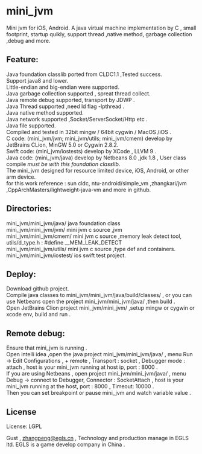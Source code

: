 # mini_jvm

  Mini jvm for iOS, Android. A java virtual machine implementation by C , small footprint, startup quikly, support thread ,native method, garbage collection ,debug and more.
  
## Feature:  

  Java foundation classlib ported from CLDC1.1 ,Tested success.  
  Support java8 and lower.  
  Little-endian and big-endian were supported.   
  Java garbage collection supported , spreat thread collect.   
  Java remote debug supported, transport by JDWP .  
  Java Thread supported ,need ld flag -lpthread .  
  Java native method supported.  
  Java network supported ,Socket/ServerSocket/Http etc .  
  Java file supported.  
  Compiled and tested in 32bit mingw / 64bit cygwin / MacOS /iOS .   
  C code: (mini_jvm/jvm; mini_jvm/utils; mini_jvm/cmem) develop by JetBrains CLion, MinGW 5.0 or Cygwin 2.8.2.  
  Swift code: (mini_jvm/iostests) develop by XCode , LLVM 9 .  
  Java code: (mini_jvm/java) develop by Netbeans 8.0 ,jdk 1.8 , User class compile *must be with this foundation classlib*.  
  The mini_jvm designed for resource limited device, iOS, Android, or other arm device.  
  for this work reference : sun cldc, ntu-android/simple_vm ,zhangkari/jvm ,CppArchMasters/lightweight-java-vm and more in github.   
  
## Directories:  
  mini_jvm/mini_jvm/java/                              java foundation class  
  mini_jvm/mini_jvm/jvm/                               mini jvm c source ,jvm   
  mini_jvm/mini_jvm/cmem/                              mini jvm c source ,memory leak detect tool, utils/d_type.h : #define __MEM_LEAK_DETECT     
  mini_jvm/mini_jvm/utils/                             mini jvm c source ,type def and containers.    
  mini_jvm/mini_jvm/iostest/                           ios swift test project.      
  
  
  
## Deploy:  
  Download github project.  
  Compile java classes to  mini_jvm/mini_jvm/java/build/classes/ , or you can use Netbeans open the project mini_jvm/mini_jvm/java/ ,then build .  
  Open JetBrains Clion project mini_jvm/mini_jvm/ ,setup mingw or cygwin or xcode env, build and run .  
  
  
## Remote debug:  
  Ensure that mini_jvm is running .  
  Open intelli idea ,open the java project mini_jvm/mini_jvm/java/ , menu Run -> Edit Configurations , + remote , Transport : socket , Debugger mode : attach , host is your mini_jvm running at host ip, port : 8000 .  
  If you are using Netbeans , open project mini_jvm/mini_jvm/java/ ,  menu Debug -> connect to Debugger, Connector : SocketAttach , host is your mini_jvm running at the host, port : 8000 , Timeout: 10000 .  
  Then you can set breakpoint or pause mini_jvm and watch variable value .  
  
  
  
## License
License:	LGPL


Gust , zhangpeng@egls.cn , Technology and production manage in EGLS ltd. EGLS is a game develop company in China .